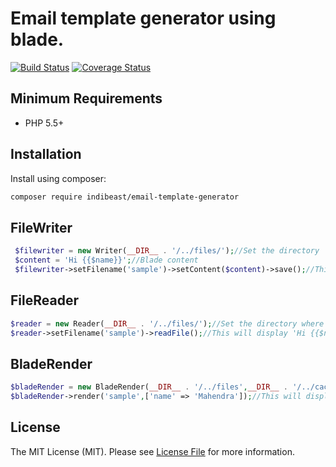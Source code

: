 # Email template generator using blade.
[![Build Status](https://travis-ci.org/indibeast/email-template-generator.svg?branch=master)](https://travis-ci.org/indibeast/email-template-generator)
[![Coverage Status](https://coveralls.io/repos/indibeast/email-template-generator/badge.svg?branch=master&service=github)](https://coveralls.io/github/indibeast/email-template-generator?branch=master)

## Minimum Requirements ##

- PHP 5.5+

Installation
------------

Install using composer:

```bash
composer require indibeast/email-template-generator
```

## FileWriter
```php
 $filewriter = new Writer(__DIR__ . '/../files/');//Set the directory
 $content = 'Hi {{$name}}';//Blade content
 $filewriter->setFilename('sample')->setContent($content)->save();//This will create sample.blade.php file in the given location.
 ```
## FileReader
 ```php
 $reader = new Reader(__DIR__ . '/../files/');//Set the directory where blade files located.
 $reader->setFilename('sample')->readFile();//This will display 'Hi {{$name}}'.
 ```
## BladeRender
 ```php
 $bladeRender = new BladeRender(__DIR__ . '/../files',__DIR__ . '/../cache');//Set views nad cache folder for blade files.
 $bladeRender->render('sample',['name' => 'Mahendra']);//This will display 'Hi Mahendra'.
 ```
## License

The MIT License (MIT). Please see [License File](https://github.com/indibeast/email-template-generator/blob/master/LICENSE) for more information.

